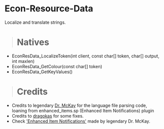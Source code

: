 # Econ-Resource-Data
Localize and translate strings.

> # Natives
  - EconResData_LocalizeToken(int client, const char[] token, char[] output, int maxlen)
  - EconResData_GetColour(const char[] token)
  - EconResData_GetKeyValues()

> # Credits
  - Credits to legendary [Dr. McKay](https://github.com/DoctorMcKay) for the language file parsing code, loaning from enhanced_items.sp (Enhanced Item Notifications) plugin
  - Credits to [dragokas](https://github.com/dragokas) for some fixes.
  - Check ['Enhanced Item Notifications'](https://github.com/DoctorMcKay/sourcemod-plugins/blob/918ff5d60b56b0cc04915b611b7fc1e61c2ca25b/scripting/enhanced_items.sp) made by legendary Dr. McKay.
